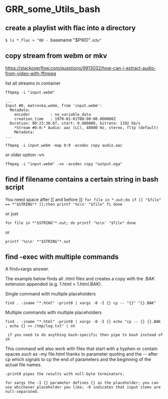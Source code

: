 # GRR_some_Utils_bash

## create  a playlist with flac into a directory
`$ ls *.flac > "00 - `basename "$PWD"`.m3u" `


## copy stream from webm or mkv

https://stackoverflow.com/questions/9913032/how-can-i-extract-audio-from-video-with-ffmpeg

list all streams in container

`ffmpeg -i "input.webm" `

    ...
    Input #0, matroska,webm, from 'input.webm':
      Metadata:
        encoder         : no_variable_data
        creation_time   : 1970-01-01T00:00:00.000000Z
      Duration: 00:23:30.07, start: 0.000000, bitrate: 1392 kb/s
        *Stream #0:0:* Audio: aac (LC), 48000 Hz, stereo, fltp (default)
        Metadata:
    ...

`ffmpeg -i input.webm -map 0:0 -acodec copy audio.aac`

or older option -vn

`ffmpeg -i "input.webm" -vn -acodec copy "output.oga"`

## find if filename contains a certain string in bash script

You need space after [[ and before ]]:
`for file in *.out;do
  if [[ "$file" == *"$STRING"* ]];then
    printf '%s\n' "$file"
  fi
done`

or just

`for file in *"$STRING"*.out; do
    printf '%s\n' "$file"
done `

or

` printf '%s\n' *"$STRING"*.out `


## find -exec with multiple commands

A find+xargs answer.

The example below finds all .html files and creates a copy with the .BAK extension appended (e.g. 1.html > 1.html.BAK).

Single command with multiple placeholders

    find . -iname "*.html" -print0 | xargs -0 -I {} cp -- "{}" "{}.BAK"
    
Multiple commands with multiple placeholders

    find . -iname "*.html" -print0 | xargs -0 -I {} echo "cp -- {} {}.BAK ; echo {} >> /tmp/log.txt" | sh

     if you need to do anything bash-specific then pipe to bash instead of sh
 
This command will also work with files that start with a hyphen or contain spaces such as -my file.html thanks to parameter quoting and the -- after cp which signals to cp the end of parameters and the beginning of the actual file names.

    -print0 pipes the results with null-byte terminators.

    for xargs the -I {} parameter defines {} as the placeholder; you can use whichever placeholder you like; -0 indicates that input items are null-separated.



